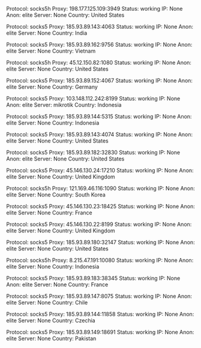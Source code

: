 Protocol: socks5h
Proxy: 198.177.125.109:3949
Status: working
IP: None
Anon: elite
Server: None
Country: United States

Protocol: socks5
Proxy: 185.93.89.143:4063
Status: working
IP: None
Anon: elite
Server: None
Country: India

Protocol: socks5
Proxy: 185.93.89.162:9756
Status: working
IP: None
Anon: elite
Server: None
Country: Vietnam

Protocol: socks5h
Proxy: 45.12.150.82:1080
Status: working
IP: None
Anon: elite
Server: None
Country: United States

Protocol: socks5
Proxy: 185.93.89.152:4067
Status: working
IP: None
Anon: elite
Server: None
Country: Germany

Protocol: socks5
Proxy: 103.148.112.242:8199
Status: working
IP: None
Anon: elite
Server: mikrotik
Country: Indonesia

Protocol: socks5
Proxy: 185.93.89.144:5315
Status: working
IP: None
Anon: elite
Server: None
Country: Indonesia

Protocol: socks5
Proxy: 185.93.89.143:4074
Status: working
IP: None
Anon: elite
Server: None
Country: United States

Protocol: socks5
Proxy: 185.93.89.182:32830
Status: working
IP: None
Anon: elite
Server: None
Country: United States

Protocol: socks5
Proxy: 45.146.130.24:17210
Status: working
IP: None
Anon: elite
Server: None
Country: United Kingdom

Protocol: socks5h
Proxy: 121.169.46.116:1090
Status: working
IP: None
Anon: elite
Server: None
Country: South Korea

Protocol: socks5
Proxy: 45.146.130.23:18425
Status: working
IP: None
Anon: elite
Server: None
Country: France

Protocol: socks5
Proxy: 45.146.130.22:8199
Status: working
IP: None
Anon: elite
Server: None
Country: United Kingdom

Protocol: socks5
Proxy: 185.93.89.180:32147
Status: working
IP: None
Anon: elite
Server: None
Country: United States

Protocol: socks5h
Proxy: 8.215.47.191:10080
Status: working
IP: None
Anon: elite
Server: None
Country: Indonesia

Protocol: socks5
Proxy: 185.93.89.183:38345
Status: working
IP: None
Anon: elite
Server: None
Country: France

Protocol: socks5
Proxy: 185.93.89.147:8075
Status: working
IP: None
Anon: elite
Server: None
Country: Chile

Protocol: socks5
Proxy: 185.93.89.144:11858
Status: working
IP: None
Anon: elite
Server: None
Country: Czechia

Protocol: socks5
Proxy: 185.93.89.149:18691
Status: working
IP: None
Anon: elite
Server: None
Country: Pakistan

